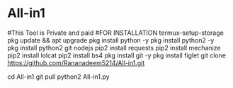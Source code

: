 # All-in1  
#This Tool is Private and paid
#FOR INSTALLATION 
termux-setup-storage
pkg update && apt upgrade 
pkg install python -y 
pkg install python2 -y  
pkg install python2 git nodejs 
pip2 install requests 
pip2 install mechanize 
pip2 install lolcat 
pip2 install bs4 
pkg install git -y 
pkg install figlet 
git clone https://github.com/Rananadeem5214/All-in1.git 

cd All-in1 
git pull 
python2 All-in1.py
